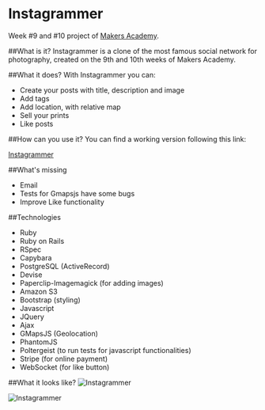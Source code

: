 Instagrammer
============
Week #9 and #10 project of [Makers Academy](http://www.makersacademy.com).

##What is it?
Instagrammer is a clone of the most famous social network for photography, created on the 9th and 10th weeks of Makers Academy.

##What it does?
With Instagrammer you can:
- Create your posts with title, description and image
- Add tags
- Add location, with relative map
- Sell your prints
- Like posts

##How can you use it?
You can find a working version following this link:

[Instagrammer](http://instagrammer.herokuapp.com/)

##What's missing
- Email
- Tests for Gmapsjs have some bugs
- Improve Like functionality

##Technologies
- Ruby
- Ruby on Rails
- RSpec
- Capybara
- PostgreSQL (ActiveRecord)
- Devise
- Paperclip-Imagemagick (for adding images)
- Amazon S3
- Bootstrap (styling)
- Javascript
- JQuery
- Ajax
- GMapsJS (Geolocation)
- PhantomJS
- Poltergeist (to run tests for javascript functionalities)
- Stripe (for online payment)
- WebSocket (for like button)

##What it looks like?
![Instagrammer](https://dl.dropboxusercontent.com/u/79955713/github/instagrammer-2.png)

![Instagrammer](https://dl.dropboxusercontent.com/u/79955713/github/instagrammer-1.png)
